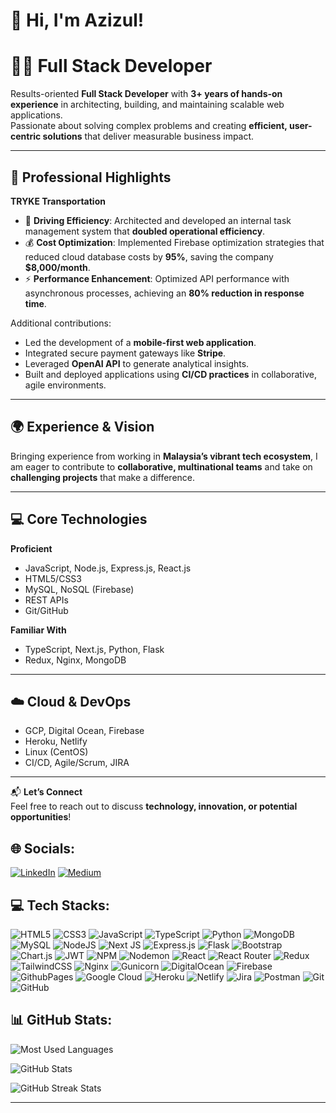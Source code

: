 # 👋 Hi, I'm Azizul! 

# 👨‍💻 Full Stack Developer  

Results-oriented **Full Stack Developer** with **3+ years of hands-on experience** in architecting, building, and maintaining scalable web applications.  
Passionate about solving complex problems and creating **efficient, user-centric solutions** that deliver measurable business impact.  

---

## 🚀 Professional Highlights  

**TRYKE Transportation**  
- 🚀 **Driving Efficiency**: Architected and developed an internal task management system that **doubled operational efficiency**.  
- 💰 **Cost Optimization**: Implemented Firebase optimization strategies that reduced cloud database costs by **95%**, saving the company **$8,000/month**.  
- ⚡ **Performance Enhancement**: Optimized API performance with asynchronous processes, achieving an **80% reduction in response time**.  

Additional contributions:  
- Led the development of a **mobile-first web application**.  
- Integrated secure payment gateways like **Stripe**.  
- Leveraged **OpenAI API** to generate analytical insights.  
- Built and deployed applications using **CI/CD practices** in collaborative, agile environments.  

---

## 🌍 Experience & Vision  

Bringing experience from working in **Malaysia’s vibrant tech ecosystem**, I am eager to contribute to **collaborative, multinational teams** and take on **challenging projects** that make a difference.  

---

## 💻 Core Technologies  

**Proficient**  
- JavaScript, Node.js, Express.js, React.js  
- HTML5/CSS3  
- MySQL, NoSQL (Firebase)  
- REST APIs  
- Git/GitHub  

**Familiar With**  
- TypeScript, Next.js, Python, Flask  
- Redux, Nginx, MongoDB  

---

## ☁️ Cloud & DevOps  

- GCP, Digital Ocean, Firebase  
- Heroku, Netlify  
- Linux (CentOS)  
- CI/CD, Agile/Scrum, JIRA  

---

📬 **Let’s Connect**  
Feel free to reach out to discuss **technology, innovation, or potential opportunities**!  



## 🌐 Socials:
[![LinkedIn](https://img.shields.io/badge/LinkedIn-%230077B5.svg?logo=linkedin&logoColor=white)](https://linkedin.com/in/mohammedazizul) 
[![Medium](https://img.shields.io/badge/Medium-12100E?logo=medium&logoColor=white)](https://medium.com/@mohammedazizul) 


## 💻 Tech Stacks:
![HTML5](https://img.shields.io/badge/html5-%23E34F26.svg?style=for-the-badge&logo=html5&logoColor=white) 
![CSS3](https://img.shields.io/badge/css3-%231572B6.svg?style=for-the-badge&logo=css3&logoColor=white) 
![JavaScript](https://img.shields.io/badge/javascript-%23323330.svg?style=for-the-badge&logo=javascript&logoColor=%23F7DF1E) 
![TypeScript](https://img.shields.io/badge/typescript-%23007ACC.svg?style=for-the-badge&logo=typescript&logoColor=white) 
![Python](https://img.shields.io/badge/python-3670A0?style=for-the-badge&logo=python&logoColor=ffdd54) 
![MongoDB](https://img.shields.io/badge/MongoDB-%234ea94b.svg?style=for-the-badge&logo=mongodb&logoColor=white) 
![MySQL](https://img.shields.io/badge/mysql-%2300000f.svg?style=for-the-badge&logo=mysql&logoColor=white) 
![NodeJS](https://img.shields.io/badge/node.js-6DA55F?style=for-the-badge&logo=node.js&logoColor=white) 
![Next JS](https://img.shields.io/badge/Next-black?style=for-the-badge&logo=next.js&logoColor=white) 
![Express.js](https://img.shields.io/badge/express.js-%23404d59.svg?style=for-the-badge&logo=express&logoColor=%2361DAFB) 
![Flask](https://img.shields.io/badge/flask-%23000.svg?style=for-the-badge&logo=flask&logoColor=white) 
![Bootstrap](https://img.shields.io/badge/bootstrap-%238511FA.svg?style=for-the-badge&logo=bootstrap&logoColor=white) 
![Chart.js](https://img.shields.io/badge/chart.js-F5788D.svg?style=for-the-badge&logo=chart.js&logoColor=white) 
![JWT](https://img.shields.io/badge/JWT-black?style=for-the-badge&logo=JSON%20web%20tokens) 
![NPM](https://img.shields.io/badge/NPM-%23CB3837.svg?style=for-the-badge&logo=npm&logoColor=white) 
![Nodemon](https://img.shields.io/badge/NODEMON-%23323330.svg?style=for-the-badge&logo=nodemon&logoColor=%BBDEAD) 
![React](https://img.shields.io/badge/react-%2320232a.svg?style=for-the-badge&logo=react&logoColor=%2361DAFB) 
![React Router](https://img.shields.io/badge/React_Router-CA4245?style=for-the-badge&logo=react-router&logoColor=white) 
![Redux](https://img.shields.io/badge/redux-%23593d88.svg?style=for-the-badge&logo=redux&logoColor=white) 
![TailwindCSS](https://img.shields.io/badge/tailwindcss-%2338B2AC.svg?style=for-the-badge&logo=tailwind-css&logoColor=white) 
![Nginx](https://img.shields.io/badge/nginx-%23009639.svg?style=for-the-badge&logo=nginx&logoColor=white) 
![Gunicorn](https://img.shields.io/badge/gunicorn-%298729.svg?style=for-the-badge&logo=gunicorn&logoColor=white)
![DigitalOcean](https://img.shields.io/badge/DigitalOcean-%230167ff.svg?style=for-the-badge&logo=digitalOcean&logoColor=white) 
![Firebase](https://img.shields.io/badge/firebase-%23039BE5.svg?style=for-the-badge&logo=firebase) 
![GithubPages](https://img.shields.io/badge/github%20pages-121013?style=for-the-badge&logo=github&logoColor=white) 
![Google Cloud](https://img.shields.io/badge/GoogleCloud-%234285F4.svg?style=for-the-badge&logo=google-cloud&logoColor=white) 
![Heroku](https://img.shields.io/badge/heroku-%23430098.svg?style=for-the-badge&logo=heroku&logoColor=white) 
![Netlify](https://img.shields.io/badge/netlify-%23000000.svg?style=for-the-badge&logo=netlify&logoColor=#00C7B7) 
![Jira](https://img.shields.io/badge/jira-%230A0FFF.svg?style=for-the-badge&logo=jira&logoColor=white)
![Postman](https://img.shields.io/badge/Postman-FF6C37?style=for-the-badge&logo=postman&logoColor=white)
![Git](https://img.shields.io/badge/git-%23F05033.svg?style=for-the-badge&logo=git&logoColor=white)
![GitHub](https://img.shields.io/badge/github-%23121011.svg?style=for-the-badge&logo=github&logoColor=white)


## 📊 GitHub Stats:
![Most Used Languages](https://github-readme-stats.vercel.app/api/top-langs/?username=mohammedazizul&theme=dark&hide_progress=true)

![GitHub Stats](https://github-readme-stats.vercel.app/api?username=mohammedazizul&theme=dark&hide_border=false&show_icons=true)

![GitHub Streak Stats](https://github-readme-streak-stats.herokuapp.com/?user=mohammedazizul&theme=dark&hide_border=false)

---

<!-- 
## 🏆 GitHub Trophies
![GitHub Trophies](https://github-profile-trophy.vercel.app/?username=mohammedazizul&theme=radical&no-frame=false&no-bg=true&margin-w=4) 
-->

<!-- 
### 🔝 Top Contributed Repo
![Top Contributed Repo](https://github-contributor-stats.vercel.app/api?username=mohammedazizul&limit=5&theme=dark&combine_all_yearly_contributions=true) 
-->

<!-- 
### 😂 Random Dev Meme
<img src='https://randommeme-five.vercel.app/' style="height: 400px;"/> 
-->

<!-- 
[![](https://visitcount.itsvg.in/api?id=mohammedazizul&icon=0&color=0)](https://visitcount.itsvg.in) 
-->

<!--
![](https://komarev.com/ghpvc/?username=mohammedazizul)
-->

<!-- 
[![Readme Card](https://github-readme-stats.vercel.app/api/pin/?username=mohammedazizul&repo=portfolio-azizul)](https://github.com/anuraghazra/github-readme-stats)  
-->
